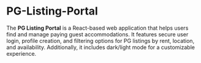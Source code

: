 # PG-Listing-Portal
The **PG Listing Portal** is a React-based web application that helps users find and manage paying guest accommodations. It features secure user login, profile creation, and filtering options for PG listings by rent, location, and availability. Additionally, it includes dark/light mode for a customizable experience.
